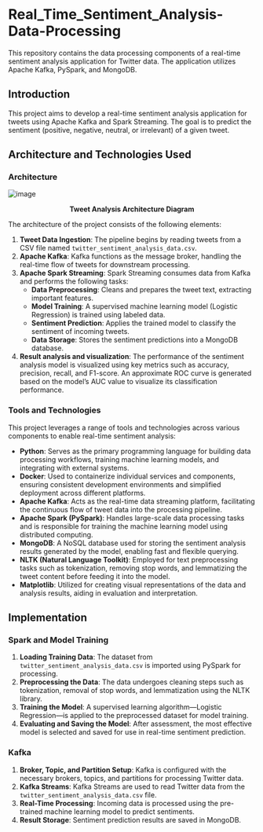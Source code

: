 # Real_Time_Sentiment_Analysis-Data-Processing

This repository contains the data processing components of a real-time sentiment analysis application for Twitter data. The application utilizes Apache Kafka, PySpark, and MongoDB.

## Introduction

This project aims to develop a real-time sentiment analysis application for tweets using Apache Kafka and Spark Streaming. The goal is to predict the sentiment (positive, negative, neutral, or irrelevant) of a given tweet.

## Architecture and Technologies Used

### Architecture
![image](https://github.com/user-attachments/assets/8b4cc524-17c4-482b-80cd-b42d60739fa9)
<p align="center"><b> Tweet Analysis Architecture Diagram</b></p>


The architecture of the project consists of the following elements:
1. **Tweet Data Ingestion**: The pipeline begins by reading tweets from a CSV file named `twitter_sentiment_analysis_data.csv`.
2. **Apache Kafka**: Kafka functions as the message broker, handling the real-time flow of tweets for downstream processing.
3. **Apache Spark Streaming**: Spark Streaming consumes data from Kafka and performs the following tasks:
   - **Data Preprocessing**: Cleans and prepares the tweet text, extracting important features.
   - **Model Training**: A supervised machine learning model (Logistic Regression) is trained using labeled data.
   - **Sentiment Prediction**: Applies the trained model to classify the sentiment of incoming tweets.
   - **Data Storage**: Stores the sentiment predictions into a MongoDB database.
4. **Result analysis and visualization**: The performance of the sentiment analysis model is visualized using key metrics such as
accuracy, precision, recall, and F1-score. An approximate ROC curve is generated based on
the model’s AUC value to visualize its classification performance.


### Tools and Technologies

This project leverages a range of tools and technologies across various components to enable real-time sentiment analysis:
- **Python**: Serves as the primary programming language for building data processing workflows, training machine learning models, and integrating with external systems.
- **Docker**: Used to containerize individual services and components, ensuring consistent development environments and simplified deployment across different platforms.
- **Apache Kafka**: Acts as the real-time data streaming platform, facilitating the continuous flow of tweet data into the processing pipeline.
- **Apache Spark (PySpark)**: Handles large-scale data processing tasks and is responsible for training the machine learning model using distributed computing.
- **MongoDB**: A NoSQL database used for storing the sentiment analysis results generated by the model, enabling fast and flexible querying.
- **NLTK (Natural Language Toolkit)**: Employed for text preprocessing tasks such as tokenization, removing stop words, and lemmatizing the tweet content before feeding it into the model.
- **Matplotlib**: Utilized for creating visual representations of the data and analysis results, aiding in evaluation and interpretation.
  
## Implementation

### Spark and Model Training

1. **Loading Training Data**: The dataset from `twitter_sentiment_analysis_data.csv` is imported using PySpark for processing.
2. **Preprocessing the Data**: The data undergoes cleaning steps such as tokenization, removal of stop words, and lemmatization using the NLTK library.
3. **Training the Model**: A supervised learning algorithm—Logistic Regression—is applied to the preprocessed dataset for model training.
4. **Evaluating and Saving the Model**: After assessment, the most effective model is selected and saved for use in real-time sentiment prediction.


### Kafka

1. **Broker, Topic, and Partition Setup**: Kafka is configured with the necessary brokers, topics, and partitions for processing Twitter data.
2. **Kafka Streams**: Kafka Streams are used to read Twitter data from the `twitter_sentiment_analysis_data.csv` file.
3. **Real-Time Processing**: Incoming data is processed using the pre-trained machine learning model to predict sentiments.
4. **Result Storage**: Sentiment prediction results are saved in MongoDB.

